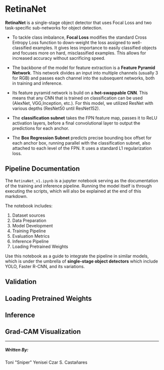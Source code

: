 # RetinaNet

**RetinaNet** is a single-stage object detector that uses Focal Loss and two task-specific sub-networks for object detection.

- To tackle class imbalance, **Focal Loss** modifies the standard Cross Entropy Loss function to down-weight the loss assigned to well-classified examples. It gives less importance to easily classified objects and focuses more on hard, misclassified examples. This allows for increased accuracy without sacrificing speed.

- The backbone of the model for feature extraction is a **Feature Pyramid Network**. This network divides an input into multiple channels (usually 3 for RGB) and passes each channel into the subsequent networks, both in training and inference.

- Its feature pyramid network is build on a **hot-swappable CNN**. This means that any CNN that is trained on classification can be used (AlexNet, VGG,Inception, etc.). For this model, we utilized ResNet with various depths (ResNet50 until ResNet152).

- The **classification subnet** takes the FPN feature map, passes it to ReLU activation layers, before a final convolutional layer to output the predictions for each anchor.

- The **Box Regression Subnet** predicts precise bounding box offset for each anchor box, running parallel with the classification subnet, also attached to each level of the FPN. It uses a standard L1 regularization loss.


## Pipeline Documentation

The `RetinaNet_v1.ipynb` is a jupyter notebook serving as the documentation of the training and inference pipeline. Running the model itself is through executing the scripts, which will also be explained at the end of this markdown.

The notebook includes:
1. Dataset sources
2. Data Preparation
3. Model Development
4. Training Pipeline
5. Evaluation Metrics
6. Inference Pipeline
7. Loading Pretrained Weights

Use this notebook as a guide to integrate the pipeline in similar models, which is under the umbrella of **single-stage object detectors** which include YOLO, Faster R-CNN, and its variations.


## Validation


## Loading Pretrained Weights 


## Inference


## Grad-CAM Visualization

---
##### Written By:

Toni "Sniper" Yenisei Czar S. Castañares